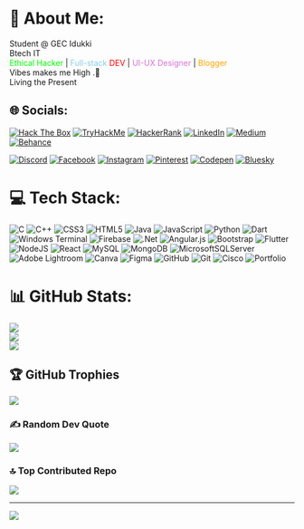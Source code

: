 # 💫 About Me:
Student @ GEC Idukki<br>Btech IT<br>
<span style="color: #00FF00;">Ethical Hacker</span> |
  <span style="color: #87CEEB;">Full-stack</span> <span style="color: #FF0000;">DEV</span> |
  <span style="color: #DA70D6;">UI-UX Designer</span> |
  <span style="color: #FFA500;">Blogger</span><br>
Vibes makes me High .🔋<br>Living the Present 


## 🌐 Socials:

[![Hack The Box](https://img.shields.io/badge/-HackTheBox-111927?style=for-the-badge&logo=Hack-The-Box&logoColor=9FEF00)](https://app.hackthebox.com/HTB-A1DFEFE8CA)
[![TryHackMe](https://img.shields.io/badge/-TryHackMe-212C42?style=for-the-badge&logo=TryHackMe&logoColor=white)](https://tryhackme.com/p/imablyo)
[![HackerRank](https://img.shields.io/badge/-HackerRank-2EC866?style=for-the-badge&logo=HackerRank&logoColor=white)](https://www.hackerrank.com/YOUR_USERNAME)
 [![LinkedIn](https://img.shields.io/badge/LinkedIn-%230077B5.svg?logo=linkedin&logoColor=white)](https://linkedin.com/in/ablmathew)
[![Medium](https://img.shields.io/badge/Medium-12100E?logo=medium&logoColor=white)](https://medium.com/@ablmathew)
[![Behance](https://img.shields.io/badge/Behance-1769ff?logo=behance&logoColor=white)](https://behance.net/https://www.behance.net/ablmathew) 

[![Discord](https://img.shields.io/badge/Discord-%237289DA.svg?logo=discord&logoColor=white)](https://discord.gg/zTDNkdMrkU) [![Facebook](https://img.shields.io/badge/Facebook-%231877F2.svg?logo=Facebook&logoColor=white)](https://facebook.com/ablmathew) [![Instagram](https://img.shields.io/badge/Instagram-%23E4405F.svg?logo=Instagram&logoColor=white)](https://instagram.com/ablmathew)  [![Pinterest](https://img.shields.io/badge/Pinterest-%23E60023.svg?logo=Pinterest&logoColor=white)](https://pinterest.com/ablmatheww) [![Codepen](https://img.shields.io/badge/Codepen-000000?logo=codepen&logoColor=white)](https://codepen.io/ablmathew) 
[![Bluesky](https://img.shields.io/badge/bluesky-0285FF?style=for-the-badge&logo=bluesky&logoColor=%23FFFFFF)](https://bsky.app/profile/ablmathew.bsky.social)


# 💻 Tech Stack:
![C](https://img.shields.io/badge/c-%2300599C.svg?style=flat-square&logo=c&logoColor=white) ![C++](https://img.shields.io/badge/c++-%2300599C.svg?style=flat-square&logo=c%2B%2B&logoColor=white) ![CSS3](https://img.shields.io/badge/css3-%231572B6.svg?style=flat-square&logo=css3&logoColor=white) ![HTML5](https://img.shields.io/badge/html5-%23E34F26.svg?style=flat-square&logo=html5&logoColor=white) ![Java](https://img.shields.io/badge/java-%23ED8B00.svg?style=flat-square&logo=openjdk&logoColor=white) ![JavaScript](https://img.shields.io/badge/javascript-%23323330.svg?style=flat-square&logo=javascript&logoColor=%23F7DF1E) ![Python](https://img.shields.io/badge/python-3670A0?style=flat-square&logo=python&logoColor=ffdd54) ![Dart](https://img.shields.io/badge/dart-%230175C2.svg?style=flat-square&logo=dart&logoColor=white) ![Windows Terminal](https://img.shields.io/badge/Windows%20Terminal-%234D4D4D.svg?style=flat-square&logo=windows-terminal&logoColor=white) ![Firebase](https://img.shields.io/badge/firebase-%23039BE5.svg?style=flat-square&logo=firebase) ![.Net](https://img.shields.io/badge/.NET-5C2D91?style=flat-square&logo=.net&logoColor=white) ![Angular.js](https://img.shields.io/badge/angular.js-%23E23237.svg?style=flat-square&logo=angularjs&logoColor=white) ![Bootstrap](https://img.shields.io/badge/bootstrap-%238511FA.svg?style=flat-square&logo=bootstrap&logoColor=white) ![Flutter](https://img.shields.io/badge/Flutter-%2302569B.svg?style=flat-square&logo=Flutter&logoColor=white) ![NodeJS](https://img.shields.io/badge/node.js-6DA55F?style=flat-square&logo=node.js&logoColor=white) ![React](https://img.shields.io/badge/react-%2320232a.svg?style=flat-square&logo=react&logoColor=%2361DAFB) ![MySQL](https://img.shields.io/badge/mysql-4479A1.svg?style=flat-square&logo=mysql&logoColor=white) ![MongoDB](https://img.shields.io/badge/MongoDB-%234ea94b.svg?style=flat-square&logo=mongodb&logoColor=white) ![MicrosoftSQLServer](https://img.shields.io/badge/Microsoft%20SQL%20Server-CC2927?style=flat-square&logo=microsoft%20sql%20server&logoColor=white) ![Adobe Lightroom](https://img.shields.io/badge/Adobe%20Lightroom-31A8FF.svg?style=flat-square&logo=Adobe%20Lightroom&logoColor=white) ![Canva](https://img.shields.io/badge/Canva-%2300C4CC.svg?style=flat-square&logo=Canva&logoColor=white) ![Figma](https://img.shields.io/badge/figma-%23F24E1E.svg?style=flat-square&logo=figma&logoColor=white) ![GitHub](https://img.shields.io/badge/github-%23121011.svg?style=flat-square&logo=github&logoColor=white) ![Git](https://img.shields.io/badge/git-%23F05033.svg?style=flat-square&logo=git&logoColor=white) ![Cisco](https://img.shields.io/badge/cisco-%23049fd9.svg?style=flat-square&logo=cisco&logoColor=black) ![Portfolio](https://img.shields.io/badge/Portfolio-%23000000.svg?style=flat-square&logo=firefox&logoColor=#FF7139)
# 📊 GitHub Stats:
![](https://github-readme-stats.vercel.app/api?username=ablmathew&theme=neon&hide_border=false&include_all_commits=true&count_private=false)<br/>
![](https://nirzak-streak-stats.vercel.app/?user=ablmathew&theme=neon&hide_border=false)<br/>
![](https://github-readme-stats.vercel.app/api/top-langs/?username=ablmathew&theme=neon&hide_border=false&include_all_commits=true&count_private=false&layout=compact)

## 🏆 GitHub Trophies
![](https://github-profile-trophy.vercel.app/?username=ablmathew&theme=radical&no-frame=true&no-bg=false&margin-w=4)

### ✍️ Random Dev Quote
![](https://quotes-github-readme.vercel.app/api?type=horizontal&theme=radical)

### 🔝 Top Contributed Repo
![](https://github-contributor-stats.vercel.app/api?username=ablmathew&limit=5&theme=gotham&combine_all_yearly_contributions=true)

---
[![](https://visitcount.itsvg.in/api?id=ablmathew&icon=0&color=0)](https://visitcount.itsvg.in)

<!-- Proudly created with GPRM ( https://gprm.itsvg.in ) -->
